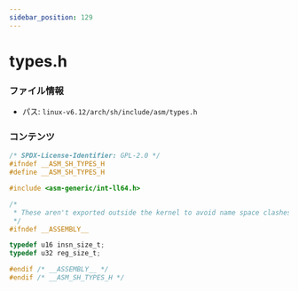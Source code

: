 ```yaml
---
sidebar_position: 129
---
```

# types.h

### ファイル情報

- パス: `linux-v6.12/arch/sh/include/asm/types.h`

### コンテンツ

```h
/* SPDX-License-Identifier: GPL-2.0 */
#ifndef __ASM_SH_TYPES_H
#define __ASM_SH_TYPES_H

#include <asm-generic/int-ll64.h>

/*
 * These aren't exported outside the kernel to avoid name space clashes
 */
#ifndef __ASSEMBLY__

typedef u16 insn_size_t;
typedef u32 reg_size_t;

#endif /* __ASSEMBLY__ */
#endif /* __ASM_SH_TYPES_H */

```
